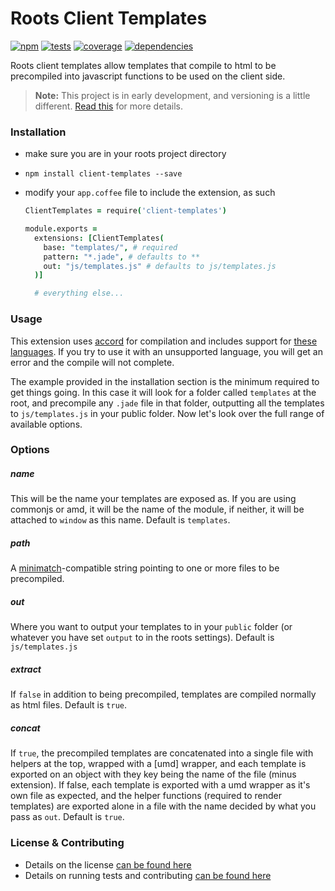 Roots Client Templates
======================

[![npm](http://img.shields.io/npm/v/client-templates.svg?style=flat)](https://badge.fury.io/js/client-templates) [![tests](http://img.shields.io/travis/carrot/roots-client-templates/master.svg?style=flat)](https://travis-ci.org/carrot/roots-client-templates) [![coverage](http://img.shields.io/coveralls/carrot/roots-client-templates.svg?style=flat)](https://coveralls.io/r/carrot/roots-client-templates) [![dependencies](http://img.shields.io/gemnasium/carrot/roots-client-templates.svg?style=flat)](https://gemnasium.com/carrot/roots-client-templates)

Roots client templates allow templates that compile to html to be precompiled into javascript functions to be used on the client side.

> **Note:** This project is in early development, and versioning is a little different. [Read this](http://markup.im/#q4_cRZ1Q) for more details.

### Installation

- make sure you are in your roots project directory
- `npm install client-templates --save`
- modify your `app.coffee` file to include the extension, as such

  ```coffee
  ClientTemplates = require('client-templates')

  module.exports =
    extensions: [ClientTemplates(
      base: "templates/", # required
      pattern: "*.jade", # defaults to **
      out: "js/templates.js" # defaults to js/templates.js
    )]

    # everything else...
  ```

### Usage

This extension uses [accord](https://github.com/jenius/accord) for compilation and includes support for [these languages](https://github.com/jenius/accord#languages-supporting-precompile). If you try to use it with an unsupported language, you will get an error and the compile will not complete.

The example provided in the installation section is the minimum required to get things going. In this case it will look for a folder called `templates` at the root, and precompile any `.jade` file in that folder, outputting all the templates to `js/templates.js` in your public folder. Now let's look over the full range of available options.

### Options

##### name
This will be the name your templates are exposed as. If you are using commonjs or amd, it will be the name of the module, if neither, it will be attached to `window` as this name. Default is `templates`.

##### path
A [minimatch](https://github.com/isaacs/minimatch)-compatible string pointing to one or more files to be precompiled.

##### out
Where you want to output your templates to in your `public` folder (or whatever you have set `output` to in the roots settings). Default is `js/templates.js`

##### extract
If `false` in addition to being precompiled, templates are compiled normally as html files. Default is `true`.

##### concat
If `true`, the precompiled templates are concatenated into a single file with helpers at the top, wrapped with a [umd] wrapper, and each template is exported on an object with they key being the name of the file (minus extension). If false, each template is exported with a umd wrapper as it's own file as expected, and the helper functions (required to render templates) are exported alone in a file with the name decided by what you pass as `out`. Default is `true`.

### License & Contributing

- Details on the license [can be found here](LICENSE.md)
- Details on running tests and contributing [can be found here](contributing.md)
